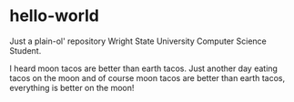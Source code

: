 # hello-world
Just a plain-ol' repository
Wright State University Computer Science Student.

I heard moon tacos are better than earth tacos. 
Just another day eating tacos on the moon
and of course moon tacos are better than earth tacos, everything is better on the moon!
